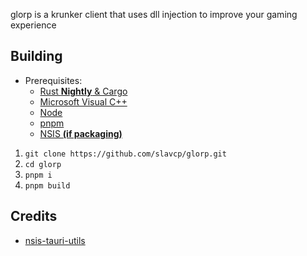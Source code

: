  glorp is a krunker client that uses dll injection to improve your gaming experience

## Building

- Prerequisites:
  - [Rust **Nightly** & Cargo](https://rustup.rs/)
  - [Microsoft Visual C++](https://visualstudio.microsoft.com/downloads/)
  - [Node](https://nodejs.org/)
  - [pnpm](https://pnpm.io/installation)
  - [NSIS **(if packaging)**](https://nsis.sourceforge.io/)

1. `git clone https://github.com/slavcp/glorp.git`
2. `cd glorp`
3. `pnpm i`
4. `pnpm build`

## Credits

- [nsis-tauri-utils](https://github.com/tauri-apps/nsis-tauri-utils)
